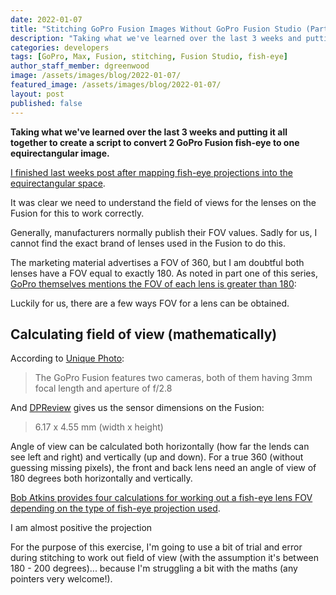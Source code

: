 ```yaml
---
date: 2022-01-07
title: "Stitching GoPro Fusion Images Without GoPro Fusion Studio (Part 4)"
description: "Taking what we've learned over the last 3 weeks and putting it all together to create a script to convert 2 GoPro Fusion fish-eye to one equirectangular image."
categories: developers
tags: [GoPro, Max, Fusion, stitching, Fusion Studio, fish-eye]
author_staff_member: dgreenwood
image: /assets/images/blog/2022-01-07/
featured_image: /assets/images/blog/2022-01-07/
layout: post
published: false
---
```


**Taking what we've learned over the last 3 weeks and putting it all together to create a script to convert 2 GoPro Fusion fish-eye to one equirectangular image.**

[I finished last weeks post after mapping fish-eye projections into the equirectangular space](/blog/2021/gopro-fusion-fisheye-stitching-part-2).

It was clear we need to understand the field of views for the lenses on the Fusion for this to work correctly.

Generally, manufacturers normally publish their FOV values. Sadly for us, I cannot find the exact brand of lenses used in the Fusion to do this.

The marketing material advertises a FOV of 360, but I am doubtful both lenses have a FOV equal to exactly 180. As noted in part one of this series, [GoPro themselves mentions the FOV of each lens is greater than 180](https://gopro.com/en/us/news/the-art-of-stitching-spherical-content):

Luckily for us, there are a few ways FOV for a lens can be obtained.

## Calculating field of view (mathematically)

According to [Unique Photo](https://www.uniquephoto.com/goprofusion):

> The GoPro Fusion features two cameras, both of them having 3mm focal length and aperture of f/2.8

And [DPReview](https://www.dpreview.com/products/gopro/actioncams/gopro_fusion) gives us the sensor dimensions on the Fusion:

> 6.17 x 4.55 mm (width x height)

Angle of view can be calculated both horizontally (how far the lends can see left and right) and vertically (up and down). For a true 360 (without guessing missing pixels), the front and back lens need an angle of view of 180 degrees both horizontally and vertically.

[Bob Atkins provides four calculations for working out a fish-eye lens FOV depending on the type of fish-eye projection used](http://www.bobatkins.com/photography/technical/field_of_view.html).

I am almost positive the projection 

For the purpose of this exercise, I'm going to use a bit of trial and error during stitching to work out field of view (with the assumption it's between 180 - 200 degrees)... because I'm struggling a bit with the maths (any pointers very welcome!).
